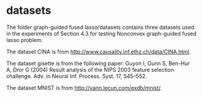 # datasets

The folder graph-guided fused lasso/datasets contains three datasets used in the experiments of Section 4.3 for testing Nonconvex graph-guided fused lasso problem. 

The dataset CINA is from http://www.causality.inf.ethz.ch/data/CINA.html.

The dataset gisette is from the following paper:
Guyon I, Gunn S, Ben-Hur A, Dror G (2004) Result analysis of the NIPS 2003 feature selection challenge. Adv. in Neural Inf. Process. Syst. 17, 545–552. 

The dataset MNIST is from http://yann.lecun.com/exdb/mnist/.

